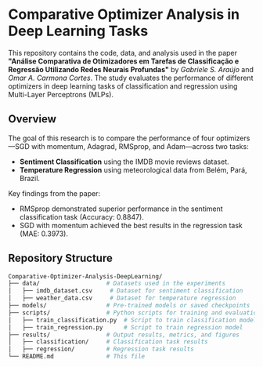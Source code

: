 # Comparative Optimizer Analysis in Deep Learning Tasks

This repository contains the code, data, and analysis used in the paper **"Análise Comparativa de Otimizadores em Tarefas de Classificação e Regressão Utilizando Redes Neurais Profundas"** by *Gabriele S. Araújo* and *Omar A. Carmona Cortes*. The study evaluates the performance of different optimizers in deep learning tasks of classification and regression using Multi-Layer Perceptrons (MLPs).

## Overview

The goal of this research is to compare the performance of four optimizers—SGD with momentum, Adagrad, RMSprop, and Adam—across two tasks:
- **Sentiment Classification** using the IMDB movie reviews dataset.
- **Temperature Regression** using meteorological data from Belém, Pará, Brazil.

Key findings from the paper:
- RMSprop demonstrated superior performance in the sentiment classification task (Accuracy: 0.8847).
- SGD with momentum achieved the best results in the regression task (MAE: 0.3973).

## Repository Structure

```bash
Comparative-Optimizer-Analysis-DeepLearning/
├── data/                   # Datasets used in the experiments
│   ├── imdb_dataset.csv     # Dataset for sentiment classification
│   ├── weather_data.csv     # Dataset for temperature regression
├── models/                 # Pre-trained models or saved checkpoints
├── scripts/                # Python scripts for training and evaluation
│   ├── train_classification.py  # Script to train classification model
│   ├── train_regression.py      # Script to train regression model
├── results/                # Output results, metrics, and figures
│   ├── classification/     # Classification task results
│   ├── regression/         # Regression task results
└── README.md               # This file
